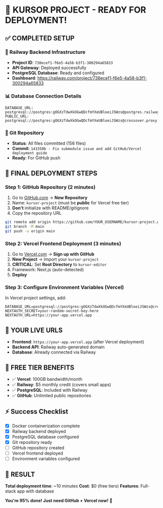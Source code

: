 # 🎉 KURSOR PROJECT - READY FOR DEPLOYMENT!

## ✅ COMPLETED SETUP

### 🚀 Railway Backend Infrastructure

- **Project ID**: `738ecef1-f6e5-4a58-b3f1-300294a65833`
- **API Gateway**: Deployed successfully
- **PostgreSQL Database**: Ready and configured
- **Dashboard**: https://railway.com/project/738ecef1-f6e5-4a58-b3f1-300294a65833

### 📊 Database Connection Details

```
DATABASE_URL: postgresql://postgres:gOGXzTdwXkOGwQDcfmYXeUBloeiJSWzs@postgres.railway.internal:5432/railway
PUBLIC_URL: postgresql://postgres:gOGXzTdwXkOGwQDcfmYXeUBloeiJSWzs@crossover.proxy.rlwy.net:20918/railway
```

### 📁 Git Repository

- **Status**: All files committed (156 files)
- **Commit**: `141550b - Fix submodule issue and add GitHub/Vercel deployment guide`
- **Ready**: For GitHub push

## 🎯 FINAL DEPLOYMENT STEPS

### Step 1: GitHub Repository (2 minutes)

1. Go to [GitHub.com](https://github.com) → **New Repository**
2. Name: `kursor-project` (must be **public** for Vercel free tier)
3. **Don't** initialize with README/gitignore
4. Copy the repository URL

```bash
git remote add origin https://github.com/YOUR_USERNAME/kursor-project.git
git branch -M main
git push -u origin main
```

### Step 2: Vercel Frontend Deployment (3 minutes)

1. Go to [Vercel.com](https://vercel.com) → **Sign up with GitHub**
2. **New Project** → Import your `kursor-project`
3. **CRITICAL**: Set **Root Directory** to `kursor-editor`
4. Framework: Next.js (auto-detected)
5. **Deploy**

### Step 3: Configure Environment Variables (Vercel)

In Vercel project settings, add:

```
DATABASE_URL=postgresql://postgres:gOGXzTdwXkOGwQDcfmYXeUBloeiJSWzs@crossover.proxy.rlwy.net:20918/railway
NEXTAUTH_SECRET=your-random-secret-key-here
NEXTAUTH_URL=https://your-app.vercel.app
```

## 🌟 YOUR LIVE URLS

- **Frontend**: `https://your-app.vercel.app` (after Vercel deployment)
- **Backend API**: Railway auto-generated domain
- **Database**: Already connected via Railway

## 🚀 FREE TIER BENEFITS

- ✅ **Vercel**: 100GB bandwidth/month
- ✅ **Railway**: $5 monthly credit (covers small apps)
- ✅ **PostgreSQL**: Included with Railway
- ✅ **GitHub**: Unlimited public repositories

## ⚡ Success Checklist

- [x] Docker containerization complete
- [x] Railway backend deployed
- [x] PostgreSQL database configured
- [x] Git repository ready
- [ ] GitHub repository created
- [ ] Vercel frontend deployed
- [ ] Environment variables configured

## 🎊 RESULT

**Total deployment time**: ~10 minutes
**Cost**: $0 (free tiers)
**Features**: Full-stack app with database

**You're 95% done! Just need GitHub + Vercel now!** 🚀
